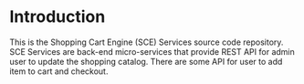 # Introduction

This is the Shopping Cart Engine (SCE) Services source code repository.  SCE Services are
back-end micro-services that provide REST API for admin user to update the shopping catalog.
There are some API for user to add item to cart and checkout.


